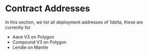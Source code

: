 # Contract Addresses

In this section, we list all deployment addresses of 1delta, these are currently for
- Aave V3 on Polygon
- Compound V3 on Polygon
- Lendle on Mantle
